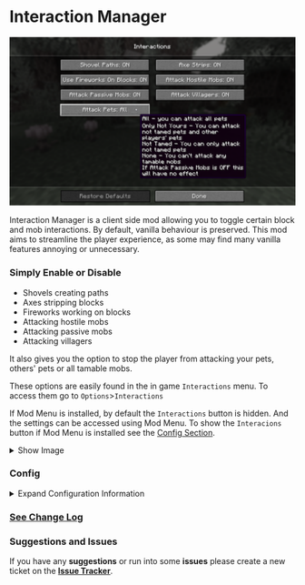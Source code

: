 # Interaction Manager

![Screenshot of the Interactions Menu, showing the available options.](res/interactions_menu_screenshot.png)

Interaction Manager is a client side mod allowing you to toggle certain block and mob interactions. By default, vanilla behaviour is preserved.
This mod aims to streamline the player experience, as some may find many vanilla features annoying or unnecessary.

### Simply Enable or Disable
- Shovels creating paths
- Axes stripping blocks
- Fireworks working on blocks
- Attacking hostile mobs
- Attacking passive mobs
- Attacking villagers 

It also gives you the option to stop the player from attacking your pets, others' pets or all tamable mobs.

These options are easily found in the in game `Interactions` menu.
To access them go to `Options`>`Interactions`

If Mod Menu is installed, by default the `Interactions` button is hidden. And the settings can be accessed using Mod Menu.
To show the `Interacions` button if Mod Menu is installed see the [Config Section](#config).
<details>
<summary>Show Image</summary>

![Screenshot of the in game options menu, showing the 'Interactions' button.](res/interactions_button.png)

</details>

### Config
<details>
<summary> Expand Configuration Information </summary>

#### If you don't intend to change more advanced options feel free to skip this section.
**Options related to player behaviour (block and mob interactions) are accessible in the in game options menu.**

The configuration file allows for more fine-tuning and isn't necessary to edit.
It's located in `config/interactionmanager.json`.
It's stored in JSON, which is easy to read and modify.

### Options only available in the config file
1. `should_add_interactions_button` - The mod settings can be opened using Mod Menu, as such this option controls if the button should be added.
   - `always` - Always show the `Interactions` button.
   - *default* `only_if_mod_menu_is_not_installed` - Hide the `Interactions` button if mod menu is installed.
   - `never` - Hide the `Interactions` button.

</details>

### [See Change Log](CHANGELOG.md)

### Suggestions and Issues
If you have any **suggestions** or run into some **issues** please create a new ticket on the **[Issue Tracker](https://github.com/bejker123/InteractionManager/issues)**.